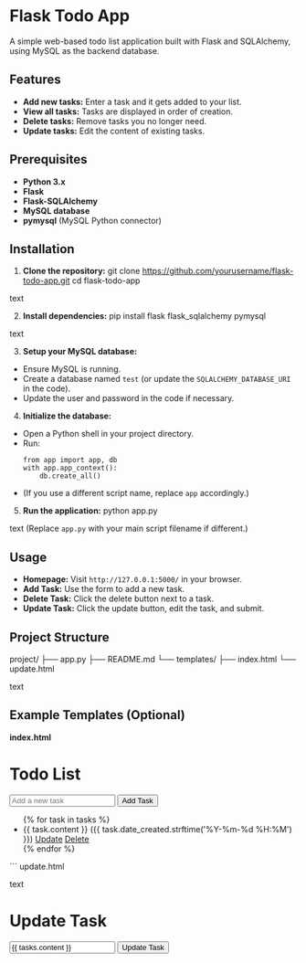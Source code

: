 # Flask Todo App

A simple web-based todo list application built with Flask and SQLAlchemy, using MySQL as the backend database.

## Features

- **Add new tasks:** Enter a task and it gets added to your list.
- **View all tasks:** Tasks are displayed in order of creation.
- **Delete tasks:** Remove tasks you no longer need.
- **Update tasks:** Edit the content of existing tasks.

## Prerequisites

- **Python 3.x**
- **Flask**
- **Flask-SQLAlchemy**
- **MySQL database**
- **pymysql** (MySQL Python connector)

## Installation

1. **Clone the repository:**
git clone https://github.com/yourusername/flask-todo-app.git
cd flask-todo-app

text

2. **Install dependencies:**
pip install flask flask_sqlalchemy pymysql

text

3. **Setup your MySQL database:**
- Ensure MySQL is running.
- Create a database named `test` (or update the `SQLALCHEMY_DATABASE_URI` in the code).
- Update the user and password in the code if necessary.

4. **Initialize the database:**
- Open a Python shell in your project directory.
- Run:
  ```
  from app import app, db
  with app.app_context():
      db.create_all()
  ```
- (If you use a different script name, replace `app` accordingly.)

5. **Run the application:**
python app.py

text
(Replace `app.py` with your main script filename if different.)

## Usage

- **Homepage:** Visit `http://127.0.0.1:5000/` in your browser.
- **Add Task:** Use the form to add a new task.
- **Delete Task:** Click the delete button next to a task.
- **Update Task:** Click the update button, edit the task, and submit.

## Project Structure

project/
├── app.py
├── README.md
└── templates/
├── index.html
└── update.html

text

## Example Templates (Optional)

**index.html**
<h1>Todo List</h1> <form action="/" method="POST"> <input type="text" name="content" placeholder="Add a new task" required> <input type="submit" value="Add Task"> </form> <ul> {% for task in tasks %} <li> {{ task.content }} ({{ task.date_created.strftime('%Y-%m-%d %H:%M') }}) <a href="/update/{{ task.id }}">Update</a> <a href="/delete/{{ task.id }}">Delete</a> </li> {% endfor %} </ul> ```
update.html

text
<h1>Update Task</h1>
<form action="/update/{{ tasks.id }}" method="POST">
    <input type="text" name="content" value="{{ tasks.content }}" required>
    <input type="submit" value="Update Task">
</form>